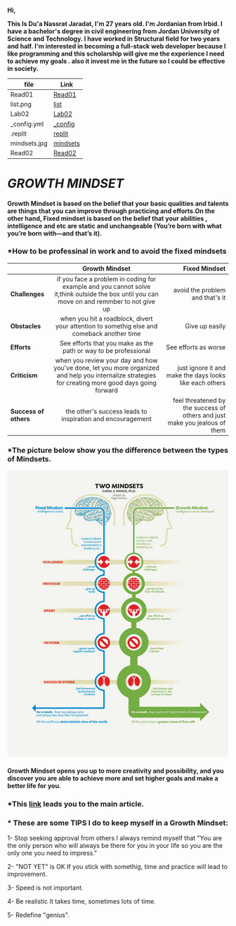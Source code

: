 
**Hi,**

**This Is Du'a Nassrat Jaradat, I'm 27 years old.
I'm Jordanian from Irbid. I have a bachelor's degree in civil engineering from Jordan University of Science and Technology.
I have worked in Structural field for two years and half.
I'm interested in becoming a full-stack web developer because I like programming and this scholarship will give me the experience I need to achieve my goals .
also it invest me in the future so I could be effective in society.**

| file     | Link       |
| ---------| -----------|
| Read01   | [Read01](https://replit.com/@duajaradat/Reading-notes#Read01.md) |
| list.png | [list](https://replit.com/@duajaradat/Reading-notes#list.png)    |
| Lab02    | [Lab02](https://replit.com/@duajaradat/Reading-notes#Lab02 )    |
| _config.yml|[_config](https://replit.com/@duajaradat/Reading-notes#_config.yml) |
| .replit  |  [replit](https://replit.com/@duajaradat/Reading-notes#.replit)  |
| mindsets.jpg|[mindsets](https://replit.com/@duajaradat/Reading-notes#mindsets.jpg) |
| Read02   |  [Read02](https://replit.com/@duajaradat/Reading-notes#Read02)  |



# _GROWTH MINDSET_
####  Growth Mindset is based on the belief that your basic qualities and talents are things that you can improve through practicing  and efforts.On the other hand, Fixed mindset is based on the belief that your abilities , intelligence and etc are static and unchangeable (You’re born with what you’re born with—and that’s it).


### *How to be professinal in work and to avoid the fixed mindsets
|        | **Growth Mindset** | **Fixed Mindset** |
| :------| :------------: | ------------: |
|  **Challenges** | if you face a problem in coding for example and you cannot solve it,think outside the box until you can move on and remmber to not give up |avoid the problem and that's it     |
| **Obstacles**   | when you hit a roadblock, divert your attention to somethig else and comeback another time  | Give up easily  |
| **Efforts**  | See efforts that you make as the path or way to be professional | See efforts as worse |
| **Criticism**   | when you review your day and how you've done, let you more organized and help you internalize strategies for creating more good days going forward  | just ignore it and make the days looks like each others |
|  **Success of others**  | the other's success leads to inspiration and encouragement | feel threatened by the success of others and just make you jealous of them |
### *The picture below show you the difference between the types of Mindsets.
![The Difference between Fixed and Growth Mindsets](mindsets.jpg) 

#### Growth Mindset opens you up to more creativity and possibility, and you discover you are able to achieve more and set higher goals and make a better life for you.
### *This [link](https://www.atlassian.com/blog/inside-atlassian/growth-mindset) leads you to the main article. 

### * These are some **TIPS** I do to keep myself in a Growth Mindset:

 1- Stop seeking approval from others I always remind myself that "You are the only person who will always be there for you in your life so you are the only one you need to impress."

 2- "NOT YET" is OK If you stick with somethig, time and practice will lead to improvement.

 3- Speed is not important.

 4- Be realistic It takes time, sometimes lots of time.

 5- Redefine "genius". 
